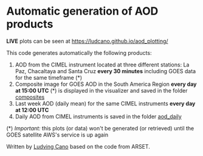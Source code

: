 # Automatic generation of AOD products

**LIVE** plots can be seen at https://ludcano.github.io/aod_plotting/

This code generates automatically the following products: 
   1. AOD from the CIMEL instrument located at three different stations: La Paz, Chacaltaya and Santa Cruz **every 30 minutes** including GOES data for the same timeframe (*)
   2. Composite image for GOES AOD in the South America Region **every day at 15:00 UTC** (*) is displayed in the visualizer and saved in the folder [composites](https://github.com/LudCano/aod_plotting/tree/main/composites)
   3. Last week AOD (daily mean) for the same CIMEL instruments **every day at 12:00 UTC**
   4. Daily AOD from CIMEL instruments is saved in the folder [aod_daily](https://github.com/LudCano/aod_plotting/tree/main/aod_daily)

(*) _Important:_ this plots (or data) won't be generated (or retrieved) until the GOES satellite AWS's service is up again

Written by [Ludving Cano](mailto:lcano@chacaltaya.edu.bo) based on the code from ARSET.
